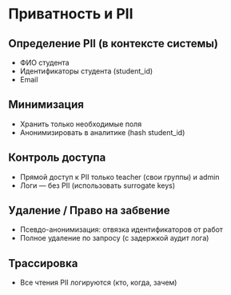 # Приватность и PII

## Определение PII (в контексте системы)

- ФИО студента
- Идентификаторы студента (student_id)
- Email

## Минимизация

- Хранить только необходимые поля
- Анонимизировать в аналитике (hash student_id)

## Контроль доступа

- Прямой доступ к PII только teacher (свои группы) и admin
- Логи — без PII (использовать surrogate keys)

## Удаление / Право на забвение

- Псевдо-анонимизация: отвязка идентификаторов от работ
- Полное удаление по запросу (с задержкой аудит лога)

## Трассировка

- Все чтения PII логируются (кто, когда, зачем)
